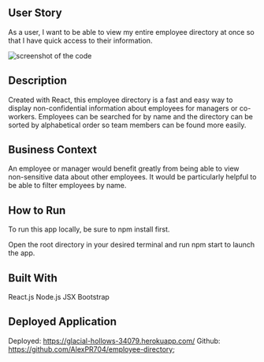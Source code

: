 ## User Story

As a user, I want to be able to view my entire employee directory at once so that I have quick access to their information.

![screenshot of the code](Images/gif.gif)

## Description

Created with React, this employee directory is a fast and easy way to display non-confidential information about employees for managers or co-workers. Employees can be searched for by name and the directory can be sorted by alphabetical order so team members can be found more easily.

## Business Context

An employee or manager would benefit greatly from being able to view non-sensitive data about other employees. It would be particularly helpful to be able to filter employees by name.

## How to Run

To run this app locally, be sure to npm install first.

Open the root directory in your desired terminal and run npm start to launch the app.

## Built With
React.js
Node.js
JSX
Bootstrap

## Deployed Application
Deployed: https://glacial-hollows-34079.herokuapp.com/
Github: https://github.com/AlexPR704/employee-directory;
